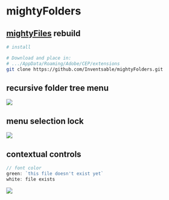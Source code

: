 # mightyFolders

##  [mightyFiles](https://github.com/Inventsable/mightyFiles) rebuild

``` bash
# install

# Download and place in:
# .../AppData/Roaming/Adobe/CEP/extensions
git clone https://github.com/Inventsable/mightyFolders.git
```

## recursive folder tree menu
![](https://thumbs.gfycat.com/FastWarpedAnophelesmosquito-size_restricted.gif)

## menu selection lock
![](https://thumbs.gfycat.com/WealthyRequiredCrownofthornsstarfish-size_restricted.gif)

## contextual controls

```javascript
// font color
green: `this file doesn't exist yet`
white: file exists
```

![](https://thumbs.gfycat.com/AmusingInfiniteLeafcutterant-size_restricted.gif)
